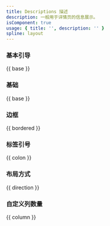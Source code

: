 ```yaml
---
title: Descriptions 描述
description: 一般用于详情页的信息展示。
isComponent: true
usage: { title: '', description: '' }
spline: layout
---
```


### 基本引导

{{ base }}

### 基础

{{ base }}

### 边框

{{ bordered	}}

### 标签引号

{{ colon }}

### 布局方式

{{ direction }}

### 自定义列数量

{{ column }}